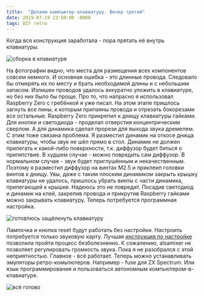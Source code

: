 ```yaml
---
title:  "Делаем компьютер-клавиатуру. Вечер третий"
date: 2019-07-19 23:50:00 -0000
tags: DIY retro
---
```


Когда вся конструкция заработала - пора прятать её внутрь клавиатуры. 

![сборка в клавиатуре](http://2nature.me/files/retro-computer8.jpeg)

На фотографии видно, что места для размещения всех компонентов совсем немного. И основная ошибка - это длинные провода. Следовало бы отмерять их по месту и брать необходимой длины и с небольшим запасом. Излишек проводов удалось аккуратно уложить в клавиатуре, но без них было бы проще. Про то, что напрасно я использовал Raspberry Zero с гребёнкой я уже писал. На этом этапе пришлось загнуть все пины, к которым припаяны провода и отрезать бокорезами все остальные. Raspberry Zero прикрепил к днищу клавиатуры гайками. Для кнопки и светодиода - проделал отверстия концентрическим сверлом. А для динамика сделал прорези для выхода звука дремелем. С этим тоже связана проблема. Я разместил динамик на откосе днища клавиатуры, чтобы звук не шёл прямо в стол. Динамик не должен прилегать к какой-либо поверхности, т.к. диффузор будет биться о припятствие. В худшем случае - можно повредить сам диффузор. В нормальном случае - звук будет приглушённым и некачественным. Поэтому я разместил диффузор на винтах М2.5 и приклеил головки винтов к днищу. Увы, даже с таким плоским динамиком закрыть крышку клавиатуры не удалось, пришлось убрать винты с части динамика, прилегающей к крышке. Надеюсь это не повредит. Посадив светодиод и динамик на клей, закрепив провода и прикрутив Raspberry гайками можно закрывать клавиатуру. Теперь потребуется программная настройка.

![готовлюсь защёлкнуть клавиатуру](http://2nature.me/files/retro-computer9.jpeg)

Лампочка и кнопка reset будут работать без настройки. Настроить потребуется только звуковую карту. Лучшая [инструкция по настройке](https://learn.pimoroni.com/tutorial/phat/raspberry-pi-phat-dac-install) позволила пройти процесс безболезненно. К сожалению, alsamixer не позволяет регулировать громкость звука. Пока я не разобрался с этой неприятностью. Главное - всё работает. Теперь можно устанавливать эмуляторы ретро-комьпютеров. Например - fuse для ZX Spectrum. Или язык программирования и пользоваться автономным компьютером-в-клавиатуре.

![всё готово](http://2nature.me/files/retro-computer10.jpeg)
